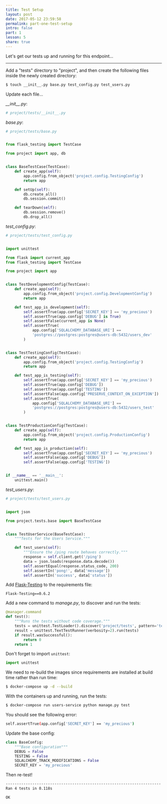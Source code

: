 ```yaml
---
title: Test Setup
layout: post
date: 2017-05-12 23:59:58
permalink: part-one-test-setup
intro: false
part: 1
lesson: 5
share: true
---
```


Let's get our tests up and running for this endpoint...

---

Add a "tests" directory to "project", and then create the following files inside the newly created directory:

```sh
$ touch __init__.py base.py test_config.py test_users.py
```

Update each file...

*\_\_init\_\_.py*:

```python
# project/tests/__init__.py
```

*base.py*:

```python
# project/tests/base.py


from flask_testing import TestCase

from project import app, db


class BaseTestCase(TestCase):
    def create_app(self):
        app.config.from_object('project.config.TestingConfig')
        return app

    def setUp(self):
        db.create_all()
        db.session.commit()

    def tearDown(self):
        db.session.remove()
        db.drop_all()
```

*test_config.py*:

```python
# project/tests/test_config.py


import unittest

from flask import current_app
from flask_testing import TestCase

from project import app


class TestDevelopmentConfig(TestCase):
    def create_app(self):
        app.config.from_object('project.config.DevelopmentConfig')
        return app

    def test_app_is_development(self):
        self.assertTrue(app.config['SECRET_KEY'] == 'my_precious')
        self.assertTrue(app.config['DEBUG'] is True)
        self.assertFalse(current_app is None)
        self.assertTrue(
            app.config['SQLALCHEMY_DATABASE_URI'] ==
            'postgres://postgres:postgres@users-db:5432/users_dev'
        )


class TestTestingConfig(TestCase):
    def create_app(self):
        app.config.from_object('project.config.TestingConfig')
        return app

    def test_app_is_testing(self):
        self.assertTrue(app.config['SECRET_KEY'] == 'my_precious')
        self.assertTrue(app.config['DEBUG'])
        self.assertTrue(app.config['TESTING'])
        self.assertFalse(app.config['PRESERVE_CONTEXT_ON_EXCEPTION'])
        self.assertTrue(
            app.config['SQLALCHEMY_DATABASE_URI'] ==
            'postgres://postgres:postgres@users-db:5432/users_test'
        )


class TestProductionConfig(TestCase):
    def create_app(self):
        app.config.from_object('project.config.ProductionConfig')
        return app

    def test_app_is_production(self):
        self.assertTrue(app.config['SECRET_KEY'] == 'my_precious')
        self.assertFalse(app.config['DEBUG'])
        self.assertFalse(app.config['TESTING'])


if __name__ == '__main__':
    unittest.main()
```

*test_users.py*:

```python
# project/tests/test_users.py


import json

from project.tests.base import BaseTestCase


class TestUserService(BaseTestCase):
    """Tests for the Users Service."""

    def test_users(self):
        """Ensure the /ping route behaves correctly."""
        response = self.client.get('/ping')
        data = json.loads(response.data.decode())
        self.assertEqual(response.status_code, 200)
        self.assertIn('pong!', data['message'])
        self.assertIn('success', data['status'])
```

Add [Flask-Testing](https://pythonhosted.org/Flask-Testing/) to the requirements file:

```
Flask-Testing==0.6.2
```

Add a new command to *manage.py*, to discover and run the tests:

```python
@manager.command
def test():
    """Runs the tests without code coverage."""
    tests = unittest.TestLoader().discover('project/tests', pattern='test*.py')
    result = unittest.TextTestRunner(verbosity=2).run(tests)
    if result.wasSuccessful():
        return 0
    return 1
```

Don't forget to import `unittest`:

```python
import unittest
```

We need to re-build the images since requirements are installed at build time rather than run time:

```sh
$ docker-compose up -d --build
```

With the containers up and running, run the tests:

```sh
$ docker-compose run users-service python manage.py test
```

You should see the following error:

```sh
self.assertTrue(app.config['SECRET_KEY'] == 'my_precious')
```

Update the base config:

```python
class BaseConfig:
    """Base configuration"""
    DEBUG = False
    TESTING = False
    SQLALCHEMY_TRACK_MODIFICATIONS = False
    SECRET_KEY = 'my_precious'
```

Then re-test!

```sh
----------------------------------------------------------------------
Ran 4 tests in 0.118s

OK
```
